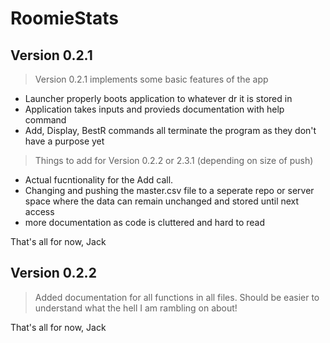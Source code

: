 # RoomieStats
## Version 0.2.1
> Version 0.2.1 implements some basic features of the app
- Launcher properly boots application to whatever dr it is stored in
- Application takes inputs and provieds documentation with help command
- Add, Display, BestR commands all terminate the program as they don't have a purpose yet

> Things to add for Version 0.2.2 or 2.3.1 (depending on size of push)
- Actual fucntionality for the Add call.
- Changing and pushing the master.csv file to a seperate repo or server space where the data can remain unchanged and stored until next access
- more documentation as code is cluttered and hard to read

That's all for now,
Jack

## Version 0.2.2
> Added documentation for all functions in all files. Should be easier to understand what the hell I am rambling on about! 

That's all for now,
Jack
